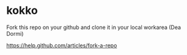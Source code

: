 kokko
=====

Fork this repo on your github and clone it in your local workarea (Dea Dormi)

https://help.github.com/articles/fork-a-repo
